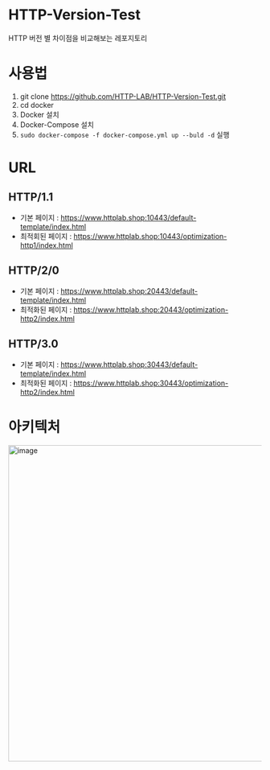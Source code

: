 # HTTP-Version-Test
HTTP 버전 별 차이점을 비교해보는 레포지토리



# 사용법
1. git clone https://github.com/HTTP-LAB/HTTP-Version-Test.git
2. cd docker
3. Docker 설치
4. Docker-Compose 설치
5. `sudo docker-compose -f docker-compose.yml up --buld -d` 실행



# URL
## HTTP/1.1
- 기본 페이지 : https://www.httplab.shop:10443/default-template/index.html
- 최적회된 페이지 : https://www.httplab.shop:10443/optimization-http1/index.html
## HTTP/2/0
- 기본 페이지 : https://www.httplab.shop:20443/default-template/index.html
- 최적화된 페이지 : https://www.httplab.shop:20443/optimization-http2/index.html
## HTTP/3.0
- 기본 페이지 : https://www.httplab.shop:30443/default-template/index.html
- 최적화된 페이지 : https://www.httplab.shop:30443/optimization-http2/index.html



# 아키텍처
<img width="1054" height="629" alt="image" src="https://github.com/user-attachments/assets/e9543317-d59f-400c-9a31-dff20793df37" />



